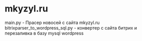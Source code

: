 # mkyzyl.ru
main.py - Прасер новосей с сайта mkyzyl.ru
bitrixparser_to_wordpress_sql.py - конвертер с сайта битрих и перезаливка в базу mysql wordpress
